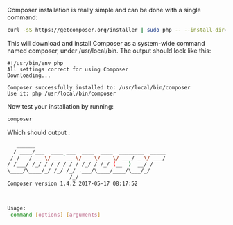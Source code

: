 Composer installation is really simple and can be done with a single command:

```bash
curl -sS https://getcomposer.org/installer | sudo php -- --install-dir=/usr/local/bin --filename=composer
```

This will download and install Composer as a system-wide command named composer, under /usr/local/bin. 
The output should look like this:

```
#!/usr/bin/env php
All settings correct for using Composer
Downloading...

Composer successfully installed to: /usr/local/bin/composer
Use it: php /usr/local/bin/composer
```

Now test your installation by running: 
```bash
composer
```

Which should output : 
```bash
   ______
  / ____/___  ____ ___  ____  ____  ________  _____
 / /   / __ \/ __ `__ \/ __ \/ __ \/ ___/ _ \/ ___/
/ /___/ /_/ / / / / / / /_/ / /_/ (__  )  __/ /
\____/\____/_/ /_/ /_/ .___/\____/____/\___/_/
                    /_/
Composer version 1.4.2 2017-05-17 08:17:52



Usage:
 command [options] [arguments]

```